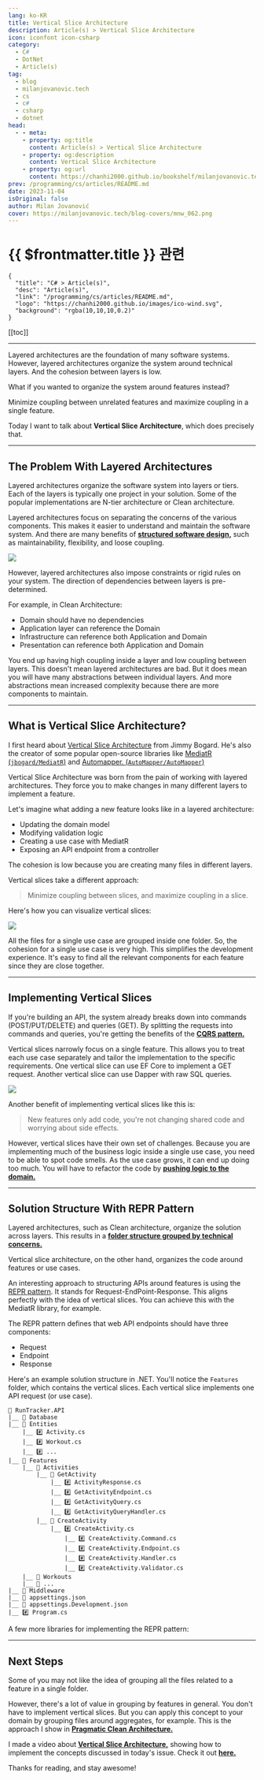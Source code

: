 ```yaml
---
lang: ko-KR
title: Vertical Slice Architecture
description: Article(s) > Vertical Slice Architecture
icon: iconfont icon-csharp
category: 
  - C#
  - DotNet
  - Article(s)
tag: 
  - blog
  - milanjovanovic.tech
  - cs
  - c#
  - csharp
  - dotnet
head:
  - - meta:
    - property: og:title
      content: Article(s) > Vertical Slice Architecture
    - property: og:description
      content: Vertical Slice Architecture
    - property: og:url
      content: https://chanhi2000.github.io/bookshelf/milanjovanovic.tech/vertical-slice-architecture.html
prev: /programming/cs/articles/README.md
date: 2023-11-04
isOriginal: false
author: Milan Jovanović
cover: https://milanjovanovic.tech/blog-covers/mnw_062.png
---
```


# {{ $frontmatter.title }} 관련

```component VPCard
{
  "title": "C# > Article(s)",
  "desc": "Article(s)",
  "link": "/programming/cs/articles/README.md",
  "logo": "https://chanhi2000.github.io/images/ico-wind.svg",
  "background": "rgba(10,10,10,0.2)"
}
```

[[toc]]

---

<SiteInfo
  name="Vertical Slice Architecture"
  desc="Layered architectures are the foundation of many software systems. However, layered architectures organize the system around technical layers. And the cohesion between layers is low. What if you wanted to organize the system around features instead? This is where Vertical Slice Architecture comes in."
  url="https://milanjovanovic.tech/blog/vertical-slice-architecture/"
  logo="https://milanjovanovic.tech/profile_favicon.png"
  preview="https://milanjovanovic.tech/blog-covers/mnw_062.png"/>

Layered architectures are the foundation of many software systems. However, layered architectures organize the system around technical layers. And the cohesion between layers is low.

What if you wanted to organize the system around features instead?

Minimize coupling between unrelated features and maximize coupling in a single feature.

Today I want to talk about **Vertical Slice Architecture**, which does precisely that.

---

## The Problem With Layered Architectures

Layered architectures organize the software system into layers or tiers. Each of the layers is typically one project in your solution. Some of the popular implementations are N-tier architecture or Clean architecture.

Layered architectures focus on separating the concerns of the various components. This makes it easier to understand and maintain the software system. And there are many benefits of [**structured software design,**](/milanjovanovic.tech/clean-architecture-and-the-benefits-of-structured-software-design.md) such as maintainability, flexibility, and loose coupling.

![](https://milanjovanovic.tech/blogs/mnw_062/clean_architecture.png?imwidth=3840)

However, layered architectures also impose constraints or rigid rules on your system. The direction of dependencies between layers is pre-determined.

For example, in Clean Architecture:

- Domain should have no dependencies
- Application layer can reference the Domain
- Infrastructure can reference both Application and Domain
- Presentation can reference both Application and Domain

You end up having high coupling inside a layer and low coupling between layers. This doesn't mean layered architectures are bad. But it does mean you will have many abstractions between individual layers. And more abstractions mean increased complexity because there are more components to maintain.

---

## What is Vertical Slice Architecture?

I first heard about [<VPIcon icon="fas fa-globe"/>Vertical Slice Architecture](https://jimmybogard.com/vertical-slice-architecture) from Jimmy Bogard. He's also the creator of some popular open-source libraries like [MediatR (<VPIcon icon="iconfont icon-github"/>`jbogard/MediatR`)](https://github.com/jbogard/MediatR) and [Automapper. (<VPIcon icon="iconfont icon-github"/>`AutoMapper/AutoMapper`)](https://github.com/AutoMapper/AutoMapper)

Vertical Slice Architecture was born from the pain of working with layered architectures. They force you to make changes in many different layers to implement a feature.

Let's imagine what adding a new feature looks like in a layered architecture:

- Updating the domain model
- Modifying validation logic
- Creating a use case with MediatR
- Exposing an API endpoint from a controller

The cohesion is low because you are creating many files in different layers.

Vertical slices take a different approach:

> Minimize coupling between slices, and maximize coupling in a slice.

Here's how you can visualize vertical slices:

![](https://milanjovanovic.tech/blogs/mnw_062/vertical_slice_architecture.png?imwidth=3840)

All the files for a single use case are grouped inside one folder. So, the cohesion for a single use case is very high. This simplifies the development experience. It's easy to find all the relevant components for each feature since they are close together.

---

## Implementing Vertical Slices

If you're building an API, the system already breaks down into commands (POST/PUT/DELETE) and queries (GET). By splitting the requests into commands and queries, you're getting the benefits of the [**CQRS pattern.**](/milanjovanovic.tech/cqrs-pattern-with-mediatr.md)

Vertical slices narrowly focus on a single feature. This allows you to treat each use case separately and tailor the implementation to the specific requirements. One vertical slice can use EF Core to implement a GET request. Another vertical slice can use Dapper with raw SQL queries.

![](https://milanjovanovic.tech/blogs/mnw_062/vertical_slices.png?imwidth=3840)

Another benefit of implementing vertical slices like this is:

> New features only add code, you're not changing shared code and worrying about side effects.

However, vertical slices have their own set of challenges. Because you are implementing much of the business logic inside a single use case, you need to be able to spot code smells. As the use case grows, it can end up doing too much. You will have to refactor the code by [**pushing logic to the domain.**](/milanjovanovic.tech/refactoring-from-an-anemic-domain-model-to-a-rich-domain-model.md)

---

## Solution Structure With REPR Pattern

Layered architectures, such as Clean architecture, organize the solution across layers. This results in a [**folder structure grouped by technical concerns.**](/milanjovanovic.tech/clean-architecture-folder-structure.md)

Vertical slice architecture, on the other hand, organizes the code around features or use cases.

An interesting approach to structuring APIs around features is using the [<VPIcon icon="fas fa-globe"/>REPR pattern](https://deviq.com/design-patterns/repr-design-pattern). It stands for Request-EndPoint-Response. This aligns perfectly with the idea of vertical slices. You can achieve this with the MediatR library, for example.

The REPR pattern defines that web API endpoints should have three components:

- Request
- Endpoint
- Response

Here's an example solution structure in .NET. You'll notice the `Features` folder, which contains the vertical slices. Each vertical slice implements one API request (or use case).

```
🔗 RunTracker.API
|__ 📁 Database
|__ 📁 Entities
    |__ #️⃣ Activity.cs
    |__ #️⃣ Workout.cs
    |__ #️⃣ ...
|__ 📁 Features
    |__ 📁 Activities
        |__ 📁 GetActivity
            |__ #️⃣ ActivityResponse.cs
            |__ #️⃣ GetActivityEndpoint.cs
            |__ #️⃣ GetActivityQuery.cs
            |__ #️⃣ GetActivityQueryHandler.cs
        |__ 📁 CreateActivity
            |__ #️⃣ CreateActivity.cs
                |__ #️⃣ CreateActivity.Command.cs
                |__ #️⃣ CreateActivity.Endpoint.cs
                |__ #️⃣ CreateActivity.Handler.cs
                |__ #️⃣ CreateActivity.Validator.cs
    |__ 📁 Workouts
    |__ 📁 ...
|__ 📁 Middleware
|__ 📄 appsettings.json
|__ 📄 appsettings.Development.json
|__ #️⃣ Program.cs
```

A few more libraries for implementing the REPR pattern:

<SiteInfo
  name="FastEndpoints/FastEndpoints"
  desc="A light-weight REST API development framework for ASP.NET 6 and newer."
  url="https://github.com/FastEndpoints/FastEndpoints"
  logo="https://avatars.githubusercontent.com/u/110555157?s=48&v=4"
  preview="https://repository-images.githubusercontent.com/407023726/46f843f5-afe9-4452-9ad8-e4a9c1d11039"/>

<SiteInfo
  name="ardalis/ApiEndpoints"
  desc="A project for supporting API Endpoints in ASP.NET Core web applications."
  url="https://github.com/ardalis/ApiEndpoints"
  logo="https://avatars.githubusercontent.com/u/782127?s=48&v=4"
  preview="https://repository-images.githubusercontent.com/239233346/db8fdc80-4e75-11ea-8bd7-308d2c10bb72"/>

---

## Next Steps

Some of you may not like the idea of grouping all the files related to a feature in a single folder.

However, there's a lot of value in grouping by features in general. You don't have to implement vertical slices. But you can apply this concept to your domain by grouping files around aggregates, for example. This is the approach I show in [**Pragmatic Clean Architecture.**](/milanjovanovic.tech/pragmatic-clean-architecture/README.md)

I made a video about [<VPIcon icon="fa-brands fa-youtube"/>**Vertical Slice Architecture,**](https://youtu.be/msjnfdeDCmo) showing how to implement the concepts discussed in today's issue. Check it out [<VPIcon icon="fa-brands fa-youtube"/>**here.**](https://youtu.be/msjnfdeDCmo)

<VidStack src="youtube/msjnfdeDCmo" />

Thanks for reading, and stay awesome!

